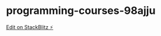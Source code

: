 # programming-courses-98ajju

[Edit on StackBlitz ⚡️](https://stackblitz.com/edit/programming-courses-98ajju)